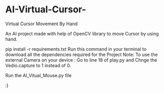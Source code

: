# AI-Virtual-Cursor-
Virtual Cursor Movement By Hand

An AI project made with help of OpenCV library to move Cursor by using hand.

pip install -r requirements.txt 
Run this command in your terminal to download all the dependencies required for the Project
Note: To use the external Camera on your device : Go to line 18 of play.py and Chnge the Vedio.capture to 1 instead of 0.

Run the AI_Vitual_Mouse.py file 


:)
